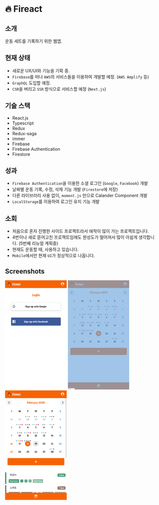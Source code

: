 # 🔥 Fireact

## 소개
운동 세트를 기록하기 위한 웹앱.

## 현재 상태

- 새로운 UX/UI와 기능을 기획 중.
- `Firebase`를 떠나 `AWS`의 서비스들을 이용하여 개발할 예정. (`AWS Amplify` 등)
- `GraphQL` 도입할 예정.
- `CSR`을 버리고 `SSR` 방식으로 서비스할 예정 (`Next.js`)

## 기술 스택

- React.js
- Typescript
- Redux
- Redux-saga
- immer
- Firebase
- Firebase Authentication
- Firestore

## 성과

- `Firebase Authentication`을 이용한 소셜 로그인 (`Google`, `Facebook`) 개발
- 날짜별 운동 기록, 수정, 삭제 기능 개발 (`Firestore`에 저장) 
- 다른 라이브러리 사용 없이, `moment.js` 만으로 Calander Component 개발
- `LocalStorage`를 이용하여 로그인 유지 기능 개발

## 소회

- 처음으로 혼자 진행한 사이드 프로젝트라서 애착이 많이 가는 프로젝트입니다.
- 4번이나 새로 뜯어고친 프로젝트임에도 완성도가 떨어져서 많이 아쉽게 생각합니다. (5번째 리뉴얼 계획중)
- 현재도 운동할 때, 사용하고 있습니다. 
- `Mobile`에서만 현재 `UI`가 정상적으로 나옵니다.


## Screenshots

<img src="./doc/img/Login.png" width="40%"></img>
<img src="./doc/img/Calandar1.png" width="40%"></img>
<img src="./doc/img/Calandar2.png" width="40%"></img>
